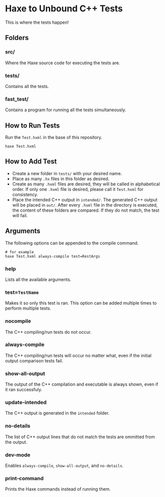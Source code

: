 # Haxe to Unbound C++ Tests

This is where the tests happen!

## Folders

### src/
Where the Haxe source code for executing the tests are.

### tests/
Contains all the tests.

### fast_test/
Contains a program for running all the tests simultaneously.

## How to Run Tests

Run the `Test.hxml` in the base of this repository.

```hxml
haxe Test.hxml
```

## How to Add Test

- Create a new folder in `tests/` with your desired name.
- Place as many `.hx` files in this folder as desired.
- Create as many `.hxml` files are desired, they will be called in alphabetical order. If only one `.hxml` file is desired, please call it `Test.hxml` for consistency.
- Place the intended C++ output in `intended/`. The generated C++ output will be placed in `out/`. After every `.hxml` file in the directory is executed, the content of these folders are compared. If they do not match, the test will fail.

## Arguments

The following options can be appended to the compile command.

```
# for example
haxe Test.hxml always-compile test=RestArgs
```

### help

Lists all the available arguments.

### test=`TestName`

Makes it so only this test is ran. This option can be added multiple times to perform multiple tests.

### nocompile

The C++ compiling/run tests do not occur.

### always-compile

The C++ compiling/run tests will occur no matter what, even if the initial output comparison tests fail.

### show-all-output

The output of the C++ compilation and executable is always shown, even if it ran successfuly.

### update-intended

The C++ output is generated in the `intended` folder.

### no-details

The list of C++ output lines that do not match the tests are ommitted from the output.

### dev-mode

Enables `always-compile`, `show-all-output`, and `no-details`.

### print-command

Prints the Haxe commands instead of running them.
